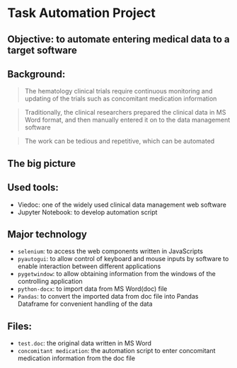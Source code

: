 # Task Automation Project

## Objective: to automate entering medical data to a target software

## Background:
> The hematology clinical trials require continuous monitoring and updating of the trials such as concomitant medication information

> Traditionally, the clinical researchers prepared the clinical data in MS Word format, and then manually entered it on to the data management software

> The work can be tedious and repetitive, which can be automated

## The big picture 

## Used tools:
* Viedoc: one of the widely used clinical data management web software
* Jupyter Notebook: to develop automation script

## Major technology
* `selenium`: to access the web components written in JavaScripts
* `pyautogui`: to allow control of keyboard and mouse inputs by software to enable interaction between different applications
* `pygetwindow`: to allow obtaining information from the windows of the controlling application
* `python-docx`: to import data from MS Word(doc) file
* `Pandas`: to convert the imported data from doc file into Pandas Dataframe for convenient handling of the data

## Files:
* `test.doc`: the original data written in MS Word
* `concomitant medication`: the automation script to enter concomitant medication information from the doc file
